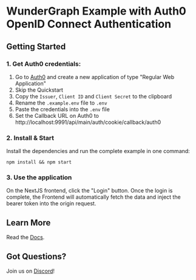 # WunderGraph Example with Auth0 OpenID Connect Authentication

## Getting Started

### 1. Get Auth0 credentials:

1. Go to [Auth0](https://auth0.com/) and create a new application of type "Regular Web Application"
2. Skip the Quickstart
3. Copy the `Issuer`, `Client ID` and `Client Secret` to the clipboard
4. Rename the `.example.env` file to `.env`
5. Paste the credentials into the `.env` file
6. Set the Callback URL on Auth0 to http://localhost:9991/api/main/auth/cookie/callback/auth0

### 2. Install & Start

Install the dependencies and run the complete example in one command:

```shell
npm install && npm start
```

### 3. Use the application

On the NextJS frontend, click the "Login" button.
Once the login is complete, the Frontend will automatically fetch the data and inject the bearer token into the origin request.

## Learn More

Read the [Docs](https://wundergraph.com/docs).

## Got Questions?

Join us on [Discord](https://wundergraph.com/discord)!
